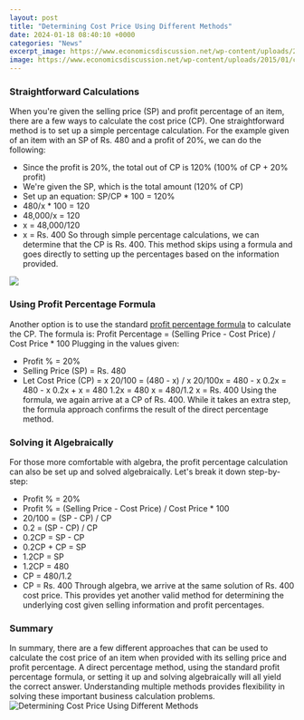 ```yaml
---
layout: post
title: "Determining Cost Price Using Different Methods"
date: 2024-01-18 08:40:10 +0000
categories: "News"
excerpt_image: https://www.economicsdiscussion.net/wp-content/uploads/2015/01/clip_image002_thumb49.jpg
image: https://www.economicsdiscussion.net/wp-content/uploads/2015/01/clip_image002_thumb49.jpg
---
```


### Straightforward Calculations
When you're given the selling price (SP) and profit percentage of an item, there are a few ways to calculate the cost price (CP). One straightforward method is to set up a simple percentage calculation.
For the example given of an item with an SP of Rs. 480 and a profit of 20%, we can do the following: 
- Since the profit is 20%, the total out of CP is 120% (100% of CP + 20% profit)
- We're given the SP, which is the total amount (120% of CP)
- Set up an equation: SP/CP * 100 = 120%
- 480/x * 100 = 120
- 48,000/x = 120 
- x = 48,000/120
- x = Rs. 400
So through simple percentage calculations, we can determine that the CP is Rs. 400. This method skips using a formula and goes directly to setting up the percentages based on the information provided.

![](http://businessjargons.com/wp-content/uploads/2015/09/pricing-methods.png)
### Using Profit Percentage Formula 
Another option is to use the standard [profit percentage formula](https://store.fi.io.vn/xmas-matching-holiday-outfits-shiba-inu-dog-christmas-tree-2) to calculate the CP. 
The formula is: Profit Percentage = (Selling Price - Cost Price) / Cost Price * 100
Plugging in the values given:
- Profit % = 20% 
- Selling Price (SP) = Rs. 480
- Let Cost Price (CP) = x
20/100 = (480 - x) / x
20/100x = 480 - x
0.2x = 480 - x 
0.2x + x = 480
1.2x = 480
x = 480/1.2
x = Rs. 400
Using the formula, we again arrive at a CP of Rs. 400. While it takes an extra step, the formula approach confirms the result of the direct percentage method.
### Solving it Algebraically
For those more comfortable with algebra, the profit percentage calculation can also be set up and solved algebraically. 
Let's break it down step-by-step:
- Profit % = 20% 
- Profit % = (Selling Price - Cost Price) / Cost Price * 100
- 20/100 = (SP - CP) / CP
- 0.2 = (SP - CP) / CP
- 0.2CP = SP - CP
- 0.2CP + CP = SP  
- 1.2CP = SP
- 1.2CP = 480
- CP = 480/1.2  
- CP = Rs. 400
Through algebra, we arrive at the same solution of Rs. 400 cost price. This provides yet another valid method for determining the underlying cost given selling information and profit percentages.
### Summary
In summary, there are a few different approaches that can be used to calculate the cost price of an item when provided with its selling price and profit percentage. A direct percentage method, using the standard profit percentage formula, or setting it up and solving algebraically will all yield the correct answer. Understanding multiple methods provides flexibility in solving these important business calculation problems.
![Determining Cost Price Using Different Methods](https://www.economicsdiscussion.net/wp-content/uploads/2015/01/clip_image002_thumb49.jpg)